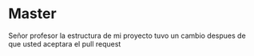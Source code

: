 # Master

Señor profesor la estructura de mi proyecto tuvo un cambio despues de que usted aceptara el pull request
